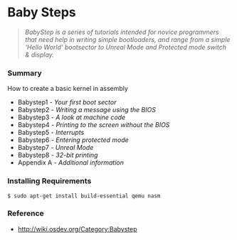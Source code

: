 Baby Steps
==========

> _BabyStep is a series of tutorials intended for novice programmers that need help in writing simple bootloaders, and range from a simple 'Hello World' bootsector to Unreal Mode and Protected mode switch & display._

### Summary

How to create a basic kernel in assembly

- Babystep1 - _Your first boot sector_
- Babystep2 - _Writing a message using the BIOS_
- Babystep3 - _A look at machine code_
- Babystep4 - _Printing to the screen without the BIOS_
- Babystep5 - _Interrupts_
- Babystep6 - _Entering protected mode_
- Babystep7 - _Unreal Mode_
- Babystep8 - _32-bit printing_
- Appendix A - _Additional information_

### Installing Requirements

	$ sudo apt-get install build-essential qemu nasm

### Reference

- http://wiki.osdev.org/Category:Babystep
